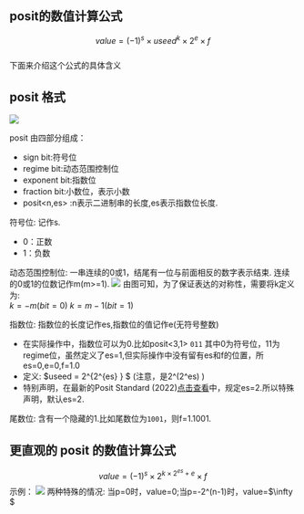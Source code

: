 <div style="display:none;" class="author">
{
    "title": "posit 浮点数 （一）",
    "date" : "2025-04-05",
    "weather" : "cloudy",
    "description": "posit的简单介绍",
    "tag" : ["技术","posit"]
}
</div>

## posit的数值计算公式
$$value = \left ( -1 \right )^{s} \times  useed^{k} \times 2^{e} \times f$$  
下面来介绍这个公式的具体含义

## posit 格式
![](https://sns-na-i3.xhscdn.com/spectrum/1040g0k031ft8cp1qge005pgi0nb1om9711r9r7o)

posit 由四部分组成：   
- sign bit:符号位
- regime bit:动态范围控制位
- exponent bit:指数位
- fraction bit:小数位，表示小数
- posit<n,es> :n表示二进制串的长度,es表示指数位长度.

符号位:
记作s.
- 0：正数
- 1：负数

动态范围控制位:
一串连续的0或1，结尾有一位与前面相反的数字表示结束.
连续的0或1的位数记作m(m>=1).
![](https://sns-na-i2.xhscdn.com/spectrum/1040g0k031ft8n6uvgc005pgi0nb1om97h1lj758)
由图可知，为了保证表达的对称性，需要将k定义为:   
$k = -m (bit = 0)$
$k = m-1 (bit = 1)$


指数位:
指数位的长度记作es,指数位的值记作e(无符号整数)
- 在实际操作中，指数位可以为0.比如posit<3,1> `011` 其中0为符号位，11为regime位，虽然定义了es=1,但实际操作中没有留有es和f的位置，所es=0,e=0,f=1.0
- 定义:  $useed = 2^{2^{es} } $ (注意，是2^(2^es) )
- 特别声明，在最新的Posit Standard (2022)[点击查看](http://posithub.org/docs/posit_standard-2.pdf)中，规定es=2.所以特殊声明，默认es=2.

尾数位:
含有一个隐藏的1.比如尾数位为`1001`，则f=1.1001.

## 更直观的 posit 的数值计算公式
$$value = \left ( -1 \right )^{s} \times  2^{k\times 2^{es}+  e }  \times f$$
示例：
![](https://sns-na-i1.xhscdn.com/spectrum/1040g34o31ftb1864ge0g5pgi0nb1om97aas8dpo)
两种特殊的情况:
当p=0时，value=0;当p=-2^(n-1)时，value=$\infty $

